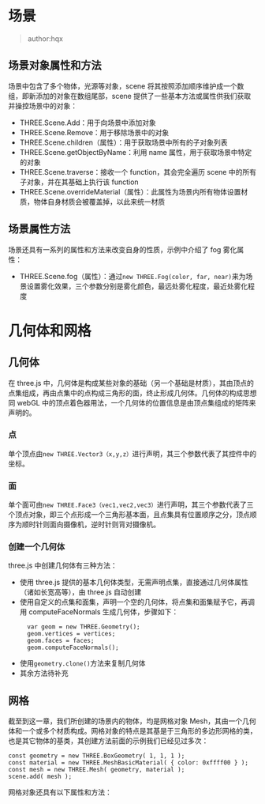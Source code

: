 # 场景

> author:hqx

## 场景对象属性和方法

场景中包含了多个物体，光源等对象，scene 将其按照添加顺序维护成一个数组，即新添加的对象在数组尾部，scene 提供了一些基本方法或属性供我们获取并操控场景中的对象：

- THREE.Scene.Add：用于向场景中添加对象
- THREE.Scene.Remove：用于移除场景中的对象
- THREE.Scene.children（属性）：用于获取场景中所有的子对象列表
- THREE.Scene.getObjectByName：利用 name 属性，用于获取场景中特定的对象
- THREE.Scene.traverse：接收一个 function，其会完全遍历 scene 中的所有子对象，并在其基础上执行该 function
- THREE.Scene.overrideMaterial（属性）：此属性为场景内所有物体设置材质，物体自身材质会被覆盖掉，以此来统一材质

## 场景属性方法

场景还具有一系列的属性和方法来改变自身的性质，示例中介绍了 fog 雾化属性：

- THREE.Scene.fog（属性）：通过`new THREE.Fog(color, far, near)`来为场景设置雾化效果，三个参数分别是雾化颜色，最远处雾化程度，最近处雾化程度

# 几何体和网格

## 几何体

在 three.js 中，几何体是构成某些对象的基础（另一个基础是材质），其由顶点的点集组成，再由点集中的点构成三角形的面，终止形成几何体。几何体的构成思想同 webGL 中的顶点着色器用法，一个几何体的位置信息是由顶点集组成的矩阵来声明的。

### 点

单个顶点由`new THREE.Vector3（x,y,z）`进行声明，其三个参数代表了其控件中的坐标。

### 面

单个面可由`new THREE.Face3（vec1,vec2,vec3）`进行声明，其三个参数代表了三个顶点对象，即三个点形成一个三角形基本面，且点集具有位置顺序之分，顶点顺序为顺时针则面向摄像机，逆时针则背对摄像机。

### 创建一个几何体

three.js 中创建几何体有三种方法：

- 使用 three.js 提供的基本几何体类型，无需声明点集，直接通过几何体属性（诸如长宽高等），由 three.js 自动创建
- 使用自定义的点集和面集，声明一个空的几何体，将点集和面集赋予它，再调用 computeFaceNormals 生成几何体，步骤如下：
  ```
    var geom = new THREE.Geometry();
    geom.vertices = vertices;
    geom.faces = faces;
    geom.computeFaceNormals();
  ```
- 使用`geometry.clone()`方法来复制几何体
- 其余方法待补充

## 网格

截至到这一章，我们所创建的场景内的物体，均是网格对象 Mesh，其由一个几何体和一个或多个材质构成。网格对象的特点是其基是于三角形的多边形网格的类，也是其它物体的基类，其创建方法前面的示例我们已经见过多次：

```
const geometry = new THREE.BoxGeometry( 1, 1, 1 );
const material = new THREE.MeshBasicMaterial( { color: 0xffff00 } );
const mesh = new THREE.Mesh( geometry, material );
scene.add( mesh );
```  

网格对象还具有以下属性和方法：

